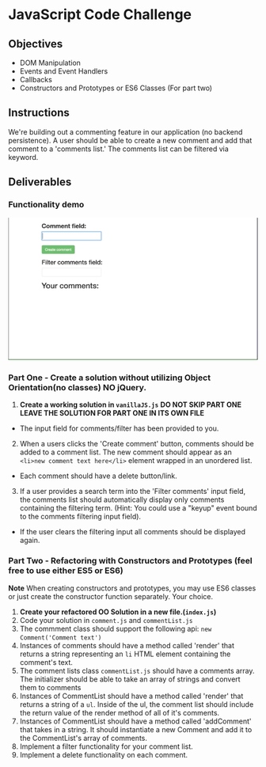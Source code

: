 # JavaScript Code Challenge

## Objectives

- DOM Manipulation
- Events and Event Handlers
- Callbacks
- Constructors and Prototypes or ES6 Classes (For part two)

## Instructions

We're building out a commenting feature in our application (no backend persistence). A user should be able to create a new comment and add that comment to a 'comments list.' The comments list can be filtered via keyword.

## Deliverables

### Functionality demo

![Functionality Demo](functionality-demo.gif)

### Part One - Create a solution without utilizing Object Orientation(no classes) ****NO jQuery****.

1. **Create a working solution in `vanillaJS.js`**
  **DO NOT SKIP PART ONE LEAVE THE SOLUTION FOR PART ONE IN ITS OWN FILE**

  - The input field for comments/filter has been provided to you.

2. When a users clicks the 'Create comment' button, comments should be added to a comment list. The new comment should appear as an `<li>new comment text here</li>` element wrapped in an unordered list.

  - Each comment should have a delete button/link.

3. If a user provides a search term into the 'Filter comments' input field, the comments list should automatically display only comments containing the filtering term. (Hint: You could use a "keyup" event bound to the comments filtering input field).

  - If the user clears the filtering input all comments should be displayed again.

### Part Two - Refactoring with Constructors and Prototypes (feel free to use either ES5 or ES6)

**Note** When creating constructors and prototypes, you may use ES6 classes or just create the constructor function separately. Your choice.

1. **Create your refactored OO Solution in a new file.(`index.js`)**
2. Code your solution in `comment.js` and `commentList.js`
3. The commment class should support the following api: `new Comment('Comment text')`
4. Instances of comments should have a method called 'render' that returns a string representing an `li` HTML element containing the comment's text.
5. The comment lists class `commentList.js` should have a comments array. The initializer should be able to take an array of strings and convert them to comments
6. Instances of CommentList should have a method called 'render' that returns a string of a `ul`. Inside of the ul, the comment list should include the return value of the render method of all of it's comments.
7. Instances of CommentList should have a method called 'addComment' that takes in a string. It should instantiate a new Comment and add it to the CommentList's array of comments.
8. Implement a filter functionality for your comment list.
9. Implement a delete functionality on each comment.
